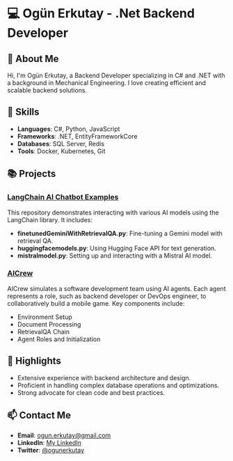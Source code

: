 # 💻 Ogün Erkutay - .Net Backend Developer

## 🚀 About Me
Hi, I'm Ogün Erkutay, a Backend Developer specializing in C# and .NET with a background in Mechanical Engineering. I love creating efficient and scalable backend solutions.

## 🔧 Skills
- **Languages**: C#, Python, JavaScript
- **Frameworks**: .NET, EntityFrameworkCore
- **Databases**: SQL Server, Redis
- **Tools**: Docker, Kubernetes, Git

## 📚 Projects
### [LangChain AI Chatbot Examples](https://github.com/ogunerkutay/langchain-ai-chatbot-examples)
This repository demonstrates interacting with various AI models using the LangChain library. It includes:
- **finetunedGeminiWithRetrievalQA.py**: Fine-tuning a Gemini model with retrieval QA.
- **huggingfacemodels.py**: Using Hugging Face API for text generation.
- **mistralmodel.py**: Setting up and interacting with a Mistral AI model.

### [AICrew](https://github.com/ogunerkutay/AICrew)
AICrew simulates a software development team using AI agents. Each agent represents a role, such as backend developer or DevOps engineer, to collaboratively build a mobile game. Key components include:
- Environment Setup
- Document Processing
- RetrievalQA Chain
- Agent Roles and Initialization

## 🌟 Highlights
- Extensive experience with backend architecture and design.
- Proficient in handling complex database operations and optimizations.
- Strong advocate for clean code and best practices.

## 📫 Contact Me
- **Email**: ogun.erkutay@gmail.com
- **LinkedIn**: [My LinkedIn](https://www.linkedin.com/in/ogunerkutay)
- **Twitter**: [@ogunerkutay](https://twitter.com/ogunerkutay)
